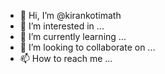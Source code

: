 - 👋 Hi, I’m @kirankotimath
- 👀 I’m interested in ...
- 🌱 I’m currently learning ...
- 💞️ I’m looking to collaborate on ...
- 📫 How to reach me ...

<!---
kirankotimath/kirankotimath is a ✨ special ✨ repository because its `README.md` (this file) appears on your GitHub profile.
You can click the Preview link to take a look at your changes.
--->
